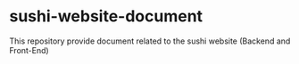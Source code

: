 # sushi-website-document
This repository provide document related to the sushi website (Backend and Front-End)
